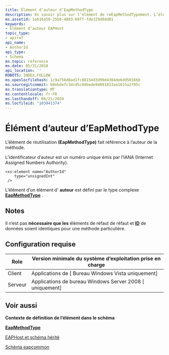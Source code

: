 ```yaml
---
title: Élément d’auteur d’EapMethodType
description: En savoir plus sur l’élément de reEapMethodTypement. L’élément de réutilisation (EapMethodType) fait référence à l’auteur de la méthode.
ms.assetid: 1eb16a50-25b8-4883-b9ff-fde329d8dd81
keywords:
- Élément d’auteur EAPHost
topic_type:
- apiref
api_name:
- AuthorId
api_type:
- Schema
ms.topic: reference
ms.date: 05/31/2018
api_location: ''
ROBOTS: INDEX,FOLLOW
ms.openlocfilehash: 1c9a756d8ad1fc88154d3d99d4304de6dd50166b
ms.sourcegitcommit: b0ebdefc3dcd5c04bede94091833aa1015a2f95c
ms.translationtype: MT
ms.contentlocale: fr-FR
ms.lasthandoff: 08/21/2020
ms.locfileid: "103941374"
---
```

# <a name="authorid-eapmethodtype-element"></a>Élément d’auteur d’EapMethodType

L’élément de réutilisation **(EapMethodType)** fait référence à l’auteur de la méthode.

L’identificateur d’auteur est un numéro unique émis par l’IANA (Internet Assigned Numbers Authority).

``` syntax
<xs:element name="AuthorId"
    type="unsignedInt"
 />
```

L’élément d’un élément d' **auteur** est défini par le type complexe [**EapMethodType**](eapcommonschema-eapmethodtype-complextype.md) .

## <a name="remarks"></a>Notes

Il n’est pas **nécessaire que les** éléments de réfaut de réfaut et [**ID**](eapcommonschema-vendorid-eapmethodtype-element.md) de données soient identiques pour une méthode particulière.

## <a name="requirements"></a>Configuration requise



| Role | Version minimale du système d’exploitation prise en charge |
|------|------------------------------|
| Client<br/> | Applications de \[ Bureau Windows Vista uniquement\]<br/>       |
| Serveur<br/> | Applications de bureau Windows Server 2008 \[ uniquement\]<br/> |



## <a name="see-also"></a>Voir aussi

<dl> <dt>

**Contexte de définition de l’élément dans le schéma**
</dt> <dt>

[**EapMethodType**](eapcommonschema-eapmethodtype-complextype.md)
</dt> <dt>

[EAPHost et schéma hérité](eaphost-schemas.md)
</dt> <dt>

[Schéma eapcommon](eapcommonschema-schema.md)
</dt> </dl>

 

 





